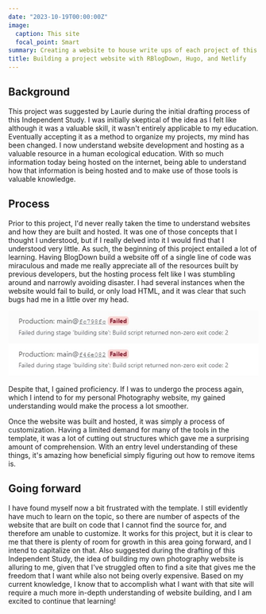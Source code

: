 ```yaml
---
date: "2023-10-19T00:00:00Z"
image:
  caption: This site
  focal_point: Smart
summary: Creating a website to house write ups of each project of this independent study using the RBlogDown package, building off of the Wowchemy theme by Hugo, and hosting the site on Netlify
title: Building a project website with RBlogDown, Hugo, and Netlify
---
```


## Background

This project was suggested by Laurie during the initial drafting process of this Independent Study. I was initially skeptical of the idea as I felt like although it was a valuable skill, it wasn't entirely applicable to my education. Eventually accepting it as a method to organize my projects, my mind has been changed. I now understand website development and hosting as a valuable resource in a human ecological education. With so much information today being hosted on the internet, being able to understand how that information is being hosted and to make use of those tools is valuable knowledge.

## Process

Prior to this project, I'd never really taken the time to understand websites and how they are built and hosted. It was one of those concepts that I thought I understood, but if I really delved into it I would find that I understood very little. As such, the beginning of this project entailed a lot of learning. Having BlogDown build a website off of a single line of code was miraculous and made me really appreciate all of the resources built by previous developers, but the hosting process felt like I was stumbling around and narrowly avoiding disaster. I had several instances when the website would fail to build, or only load HTML, and it was clear that such bugs had me in a little over my head. 

![A screenshot of the netlify build page where the deploys have failed](failed.jpg)

Despite that, I gained proficiency. If I was to undergo the process again, which I intend to for my personal Photography website, my gained understanding would make the process a lot smoother.

Once the website was built and hosted, it was simply a process of customization. Having a limited demand for many of the tools in the template, it was a lot of cutting out structures which gave me a surprising amount of comprehension. With an entry level understanding of these things, it's amazing how beneficial simply figuring out how to remove items is. 

## Going forward

I have found myself now a bit frustrated with the template. I still evidently have much to learn on the topic, so there are number of aspects of the website that are built on code that I cannot find the source for, and therefore am unable to customize. It works for this project, but it is clear to me that there is plenty of room for growth in this area going forward, and I intend to capitalize on that. Also suggested during the drafting of this Independent Study, the idea of building my own photography website is alluring to me, given that I've struggled often to find a site that gives me the freedom that I want while also not being overly expensive. Based on my current knowledge, I know that to accomplish what I want with that site will require a much more in-depth understanding of website building, and I am excited to continue that learning!